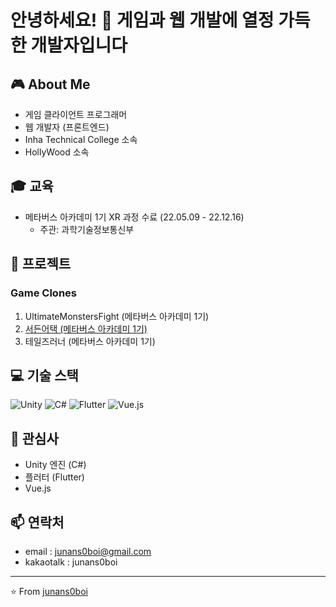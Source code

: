 # 안녕하세요! 👋 게임과 웹 개발에 열정 가득한 개발자입니다

## 🎮 About Me
- 게임 클라이언트 프로그래머
- 웹 개발자 (프론트엔드)
- Inha Technical College 소속
- HollyWood 소속

## 🎓 교육
- 메타버스 아카데미 1기 XR 과정 수료 (22.05.09 - 22.12.16)
  - 주관: 과학기술정보통신부

## 🚀 프로젝트
### Game Clones
1. UltimateMonstersFight (메타버스 아카데미 1기)
2. [서든어택 (메타버스 아카데미 1기)](https://github.com/junans0boi/Clone_SuddenAttack_Unity)
3. 테일즈러너 (메타버스 아카데미 1기)

## 💻 기술 스택
![Unity](https://img.shields.io/badge/-Unity-000000?style=flat-square&logo=unity&logoColor=white)
![C#](https://img.shields.io/badge/-C%23-239120?style=flat-square&logo=c-sharp&logoColor=white)
![Flutter](https://img.shields.io/badge/-Flutter-02569B?style=flat-square&logo=flutter&logoColor=white)
![Vue.js](https://img.shields.io/badge/-Vue.js-4FC08D?style=flat-square&logo=vue.js&logoColor=white)

## 🌟 관심사
- Unity 엔진 (C#)
- 플러터 (Flutter)
- Vue.js

## 📫 연락처
- email : junans0boi@gmail.com
- kakaotalk : junans0boi
---

⭐️ From [junans0boi](https://github.com/junans0boi)
